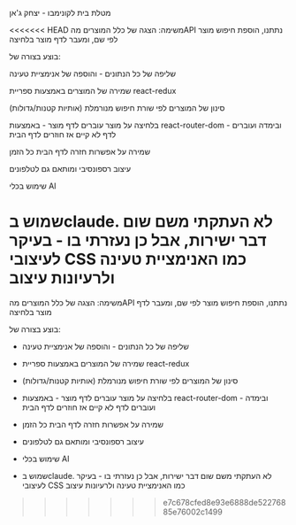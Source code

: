 מטלת בית לקונימבו - יצחק ג'אן

<<<<<<< HEAD
משימה: הצגה של כלל המוצרים מהAPI נתתנו, הוספת חיפוש מוצר לפי שם, ומעבר לדף מוצר בלחיצה

בוצע בצורה של:

שליפה של כל הנתונים - והוספה של אנימציית טעינה

שמירה של המוצרים באמצעות ספריית react-redux

סינון של המוצרים לפי שורת חיפוש מנורמלת (אותיות קטנות/גדולות)

בלחיצה על מוצר עוברים לדף מוצר - באמצעות react-router-dom - ובימדה ועוברים לדף לא קיים אז חוזרים לדף הבית

שמירה על אפשרות חזרה לדף הבית כל הזמן

עיצוב רספונסיבי ומותאם גם לטלפונים

שימוש בכלי AI

שמוש בclaude. לא העתקתי משם שום דבר ישירות, אבל כן נעזרתי בו - בעיקר לעיצובי CSS כמו האנימציית טעינה ולרעיונות עיצוב
=======
משימה:
הצגה של כלל המוצרים מהAPI נתתנו, הוספת חיפוש מוצר לפי שם, ומעבר לדף מוצר בלחיצה

בוצע בצורה של:
- שליפה של כל הנתונים - והוספה של אנימציית טעינה
- שמירה של המוצרים באמצעות ספריית react-redux
- סינון של המוצרים לפי שורת חיפוש מנורמלת (אותיות קטנות/גדולות)
- בלחיצה על מוצר עוברים לדף מוצר - באמצעות react-router-dom - ובימדה ועוברים לדף לא קיים אז חוזרים לדף הבית
- שמירה על אפשרות חזרה לדף הבית כל הזמן
- עיצוב רספונסיבי ומותאם גם לטלפונים

- שימוש בכלי AI
- שמוש בclaude. לא העתקתי משם שום דבר ישירות, אבל כן נעזרתי בו - בעיקר לעיצובי CSS כמו האנימציית טעינה ולרעיונות עיצוב
>>>>>>> e7c678cfed8e93e6888de52276885e76002c1499
